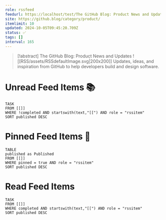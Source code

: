 ```yaml
---
role: rssfeed
feedurl: https://localhost/test/The GitHub Blog꞉ Product News and Updates/feed.xml
site: https://github.blog/category/product/
itemlimit: 10
updated: 2024-10-05T09:45:20.709Z
status: ✅
tags: []
interval: 165
---
```

> [!abstract] The GitHub Blog: Product News and Updates
> <span class="rss-image">![[RSS/assets/RSSdefaultImage.svg|200x200]]</span>
> Updates, ideas, and inspiration from GitHub to help developers build and design software.

# Unread Feed Items 📚
~~~dataview
TASK
FROM [[]]
WHERE !completed AND startswith(text,"[[") AND role = "rssitem"
SORT published DESC
~~~

# Pinned Feed Items 📍
~~~dataview
TABLE
published as Published
FROM [[]]
WHERE pinned = true AND role = "rssitem"
SORT published DESC
~~~

# Read Feed Items
~~~dataview
TASK
FROM [[]]
WHERE completed AND startswith(text,"[[") AND role = "rssitem"
SORT published DESC
~~~